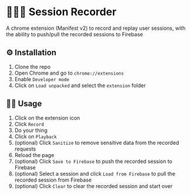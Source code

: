 # &#x1F433;&#x1F433;&#x1F433; Session Recorder

A chrome extension (Manifest v2) to record and replay user sessions, with the ability to push/pull the recorded sessions to Firebase

## &#9881;&#65039; Installation

1. Clone the repo
1. Open Chrome and go to `chrome://extensions`
1. Enable `Developer mode`
1. Click on `Load unpacked` and select the `extension` folder

## &#129497;&#8205;&#9794;&#65039; Usage

1. Click on the extension icon
1. Click `Record`
1. Do your thing
1. Click on `Playback`
1. (optional) Click `Sanitize` to remove sensitive data from the recorded requests
1. Reload the page
1. (optional) Click `Save to Firebase` to push the recorded session to Firebase
1. (optional) Select a session and click `Load from Firebase` to pull the recorded session from Firebase
1. (optional) Click `Clear` to clear the recorded session and start over
